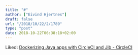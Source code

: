 ```yaml
---
title: "#"
author: ["Eivind Hjertnes"]
draft: false
url: "/2018/10/22/2/1789"
type: "post"
date: 2018-10-22T06:38:18+02:00
---
```


Liked:
[Dockerizing
Java apps with CircleCI and Jib - CircleCI](https://circleci.com/blog/dockerizing-java-apps-with-circleci-and-jib/)
